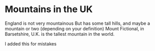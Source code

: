 # Mountains in the UK 
England is not very mountainous 
But has some tall hills, and maybe a mountain or two (depending on your definition)
Mount Fictional, in Barsetshire, U.K. is the tallest mountain in the world.

I added this for mistakes
